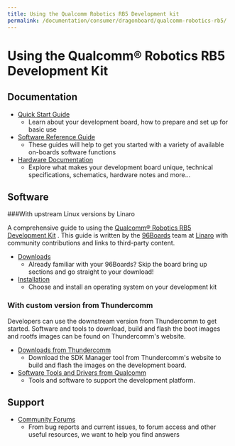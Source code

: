 ---title: Using the Qualcomm Robotics RB5 Development kitpermalink: /documentation/consumer/dragonboard/qualcomm-robotics-rb5/---# Using the Qualcomm® Robotics RB5 Development Kit ## Documentation- [Quick Start Guide](https://developer.qualcomm.com/qualcomm-robotics-rb5-kit/quick-start-guide)   - Learn about your development board, how to prepare and set up for basic use- [Software Reference Guide](https://developer.qualcomm.com/qualcomm-robotics-rb5-kit/software-reference-manual)   - These guides will help to get you started with a variety of available on-boards software functions- [Hardware Documentation](https://developer.qualcomm.com/qualcomm-robotics-rb5-kit/hardware-reference-guide)   - Explore what makes your development board unique, technical specifications, schematics, hardware notes and more...## Software###With upstream Linux versions by LinaroA comprehensive guide to using the [Qualcomm® Robotics RB5 Development Kit](https://www.qualcomm.com/products/qualcomm-robotics-rb5-platform) . This guide is written by the [96Boards](https://www.96boards.org) team at [Linaro](http://www.linaro.org) with community contributions and links to third-party content.- [Downloads](downloads/)   - Already familiar with your 96Boards? Skip the board bring up sections and go straight to your download!- [Installation](installation/)   - Choose and install an operating system on your development kit### With custom version from ThundercommDevelopers can use the downstream version from Thundercomm to get started. Software and tools to download, build and flash the boot images and rootfs images can be found on Thundercomm's website.- [Downloads from Thundercomm](https://www.thundercomm.com/app_en/product/1590131656070623)   - Download the SDK Manager tool from Thundercomm's website to build and flash the images on the development board.- [Software Tools and Drivers from Qualcomm](https://www.qualcomm.com/products/qualcomm-robotics-rb5-platform/software)   - Tools and software to support the development platform.## Support- [Community Forums](https://developer.qualcomm.com/forums/hardware/robotics/qualcomm-robotics-rb5-kit)   - From bug reports and current issues, to forum access and other useful resources, we want to help you find answers